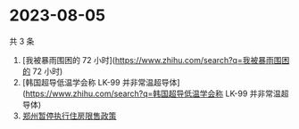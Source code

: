 # 2023-08-05

共 3 条

<!-- BEGIN -->
<!-- 最后更新时间 Sat Aug 05 2023 02:10:31 GMT+0800 (China Standard Time) -->

1. [我被暴雨围困的 72 小时](https://www.zhihu.com/search?q=我被暴雨围困的 72
   小时)
1. [韩国超导低温学会称 LK-99
   并非常温超导体](https://www.zhihu.com/search?q=韩国超导低温学会称 LK-99
   并非常温超导体)
1. [郑州暂停执行住房限售政策](https://www.zhihu.com/search?q=郑州暂停执行住房限售政策)

<!-- END -->
